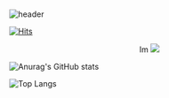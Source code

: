 ###
![header](https://capsule-render.vercel.app/api?type=wave&color=auto&height=100&section=header&text=Hello&fontSize=50)

[![Hits](https://hits.seeyoufarm.com/api/count/incr/badge.svg?url=https%3A%2F%2Fgithub.com%2Fbyeongseokim&count_bg=%2300B8FF&title_bg=%23CFFFA5&icon=java.svg&icon_color=%23FFFFFF&title=MyGitHub+Hit&edge_flat=false)](https://hits.seeyoufarm.com)

<div align="center">Im <img src="https://img.shields.io/badge/byeongseok-skyblue?style=plastic&logo=apachespark&logoColor=F9DC3E"/></div>

![Anurag's GitHub stats](https://github-readme-stats.vercel.app/api?username=byeongseokim&show_icons=true&theme=buefy)

![Top Langs](https://github-readme-stats.vercel.app/api/top-langs/?username=byeongseokim&layout=compact&theme=buefy)


<!--
**byeongseokim/byeongseokim** is a ✨ _special_ ✨ repository because its `README.md` (this file) appears on your GitHub profile.

Here are some ideas to get you started:
- 🔭 I’m currently working on ...
- 🌱 I’m currently learning ...
- 👯 I’m looking to collaborate on ...
- 🤔 I’m looking for help with ...
- 💬 Ask me about ...
- 📫 How to reach me: ...
- 😄 Pronouns: ...
- ⚡ Fun fact: ...
-->
